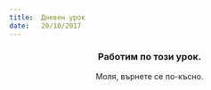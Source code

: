```yaml
---
title:  Дневен урок
date:   20/10/2017
---
```


### <center>Работим по този урок.</center>
<center>Моля, върнете се по-късно.</center>